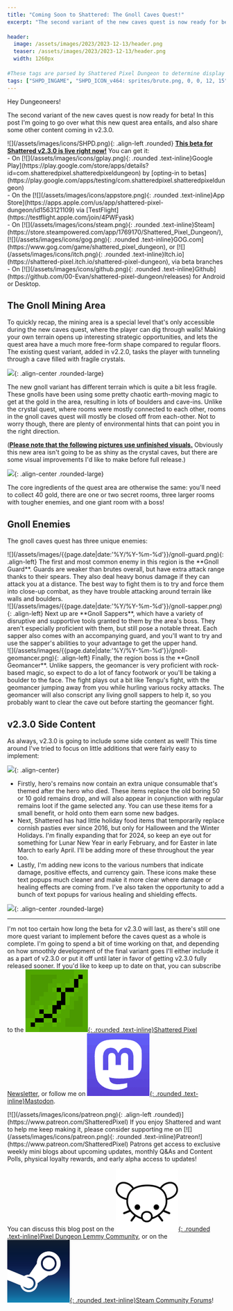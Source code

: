 ```yaml
---
title: "Coming Soon to Shattered: The Gnoll Caves Quest!"
excerpt: "The second variant of the new caves quest is now ready for beta! In this post I'm going to go over what this new quest area entails, and also share some other content coming in v2.3.0."

header:
  image: /assets/images/2023/2023-12-13/header.png
  teaser: /assets/images/2023/2023-12-13/header.png
  width: 1260px

#These tags are parsed by Shattered Pixel Dungeon to determine display in its news feed
tags: ["SHPD_INGAME", "SHPD_ICON_v464: sprites/brute.png, 0, 0, 12, 15", "SHPD_ICON_v756: sprites/gnoll_guard.png, 0, 0, 12, 16"]
---
```


Hey Dungeoneers!

The second variant of the new caves quest is now ready for beta! In this post I'm going to go over what this new quest area entails, and also share some other content coming in v2.3.0.

<div markdown="1" class="img-text">
![](/assets/images/icons/SHPD.png){: .align-left .rounded} <b><u>This beta for Shattered v2.3.0 is live right now!</u></b> You can get it:<br>- On [![](/assets/images/icons/gplay.png){: .rounded .text-inline}Google Play](https://play.google.com/store/apps/details?id=com.shatteredpixel.shatteredpixeldungeon) by [opting-in to betas](https://play.google.com/apps/testing/com.shatteredpixel.shatteredpixeldungeon)<br>- On the [![](/assets/images/icons/appstore.png){: .rounded .text-inline}App Store](https://apps.apple.com/us/app/shattered-pixel-dungeon/id1563121109) via [TestFlight](https://testflight.apple.com/join/4PWFyask)<br>- On [![](/assets/images/icons/steam.png){: .rounded .text-inline}Steam](https://store.steampowered.com/app/1769170/Shattered_Pixel_Dungeon/), [![](/assets/images/icons/gog.png){: .rounded .text-inline}GOG.com](https://www.gog.com/game/shattered_pixel_dungeon), or [![](/assets/images/icons/itch.png){: .rounded .text-inline}Itch.io](https://shattered-pixel.itch.io/shattered-pixel-dungeon), via beta branches<br>- On [![](/assets/images/icons/github.png){: .rounded .text-inline}Github](https://github.com/00-Evan/shattered-pixel-dungeon/releases) for Android or Desktop.
</div>

## The Gnoll Mining Area

To quickly recap, the mining area is a special level that's only accessible during the new caves quest, where the player can dig through walls! Making your own terrain opens up interesting strategic opportunities, and lets the quest area have a much more free-form shape compared to regular floors. The existing quest variant, added in v2.2.0, tasks the player with tunneling through a cave filled with fragile crystals.

![](/assets/images/{{page.date|date:'%Y/%Y-%m-%d'}}/crystal-area.png){: .align-center .rounded-large}

The new gnoll variant has different terrain which is quite a bit less fragile. These gnolls have been using some pretty chaotic earth-moving magic to get at the gold in the area, resulting in lots of boulders and cave-ins. Unlike the crystal quest, where rooms were mostly connected to each other, rooms in the gnoll caves quest will mostly be closed off from each-other. Not to worry though, there are plenty of environmental hints that can point you in the right direction.

(<b><u>Please note that the following pictures use unfinished visuals.</u></b> Obviously this new area isn't going to be as shiny as the crystal caves, but there are some visual improvements I'd like to make before full release.)

![](/assets/images/{{page.date|date:'%Y/%Y-%m-%d'}}/gnoll-area.png){: .align-center .rounded-large}

The core ingredients of the quest area are otherwise the same: you'll need to collect 40 gold, there are one or two secret rooms, three larger rooms with tougher enemies, and one giant room with a boss!

## Gnoll Enemies

The gnoll caves quest has three unique enemies:

<div markdown="1" class="img-text">
![](/assets/images/{{page.date|date:'%Y/%Y-%m-%d'}}/gnoll-guard.png){: .align-left}
The first and most common enemy in this region is the **Gnoll Guard**. Guards are weaker than brutes overall, but have extra attack range thanks to their spears. They also deal heavy bonus damage if they can attack you at a distance. The best way to fight them is to try and force them into close-up combat, as they have trouble attacking around terrain like walls and boulders.
</div>

<div markdown="1" class="img-text">
![](/assets/images/{{page.date|date:'%Y/%Y-%m-%d'}}/gnoll-sapper.png){: .align-left}
Next up are **Gnoll Sappers**, which have a variety of disruptive and supportive tools granted to them by the area's boss. They aren't especially proficient with them, but still pose a notable threat. Each sapper also comes with an accompanying guard, and you'll want to try and use the sapper's abilities to your advantage to get the upper hand.
</div>

<div markdown="1" class="img-text">
![](/assets/images/{{page.date|date:'%Y/%Y-%m-%d'}}/gnoll-geomancer.png){: .align-left}
Finally, the region boss is the **Gnoll Geomancer**. Unlike sappers, the geomancer is very proficient with rock-based magic, so expect to do a lot of fancy footwork or you'll be taking a boulder to the face. The fight plays out a bit like Tengu's fight, with the geomancer jumping away from you while hurling various rocky attacks. The geomancer will also conscript any living gnoll sappers to help it, so you probably want to clear the cave out before starting the geomancer fight.
</div>

## v2.3.0 Side Content

As always, v2.3.0 is going to include some side content as well! This time around I've tried to focus on little additions that were fairly easy to implement:

![](/assets/images/{{page.date|date:'%Y/%Y-%m-%d'}}/remains-items.png){: .align-center}

- Firstly, hero's remains now contain an extra unique consumable that's themed after the hero who died. These items replace the old boring 50 or 10 gold remains drop, and will also appear in conjunction with regular remains loot if the game selected any. You can use these items for a small benefit, or hold onto them earn some new badges.
- Next, Shattered has had little holiday food items that temporarily replace cornish pasties ever since 2016, but only for Halloween and the Winter Holidays. I'm finally expanding that for 2024, so keep an eye out for something for Lunar New Year in early February, and for Easter in late March to early April. I'll be adding more of these throughout the year too.
- Lastly, I'm adding new icons to the various numbers that indicate damage, positive effects, and currency gain. These icons make these text popups much cleaner and make it more clear where damage or healing effects are coming from. I've also taken the opportunity to add a bunch of text popups for various healing and shielding effects.

![](/assets/images/{{page.date|date:'%Y/%Y-%m-%d'}}/damage-text.gif){: .align-center .rounded-large}

---

I'm not too certain how long the beta for v2.3.0 will last, as there's still one more quest variant to implement before the caves quest as a whole is complete. I'm going to spend a bit of time working on that, and depending on how smoothly development of the final variant goes I'll either include it as a part of v2.3.0 or put it off until later in favor of getting v2.3.0 fully released sooner. If you'd like to keep up to date on that, you can subscribe to the [![](/assets/images/icons/avatar.png){: .rounded .text-inline}Shattered Pixel Newsletter](/newsletter), or follow me on [![](/assets/images/icons/mastodon.png){: .rounded .text-inline}Mastodon](https://mastodon.gamedev.place/@ShatteredPixel).

<div markdown="1" class="img-text">
[![](/assets/images/icons/patreon.png){: .align-left .rounded}](https://www.patreon.com/ShatteredPixel) If you enjoy Shattered and want to help me keep making it, please consider supporting me on [![](/assets/images/icons/patreon.png){: .rounded .text-inline}Patreon!](https://www.patreon.com/ShatteredPixel) Patrons get access to exclusive weekly mini blogs about upcoming updates, monthly Q&As and Content Polls, physical loyalty rewards, and early alpha access to updates!
</div>

You can discuss this blog post on the [![](/assets/images/icons/lemmy.png){: .rounded .text-inline}Pixel Dungeon Lemmy Community](https://lemmy.world/post/9526317), or on the [![](/assets/images/icons/steam.png){: .rounded .text-inline}Steam Community Forums](https://steamcommunity.com/app/1769170/eventcomments/4035852164013984780)!